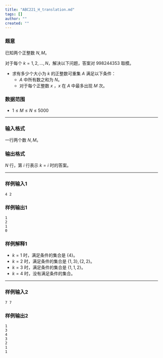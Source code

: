 ```yaml
---
title: "ABC221_H_translation.md"
tags: []
author: ""
created: ""
---
```


### 题意 

已知两个正整数 $N,M$。

对于每个 $k=1,2,...,N$，解决以下问题，答案对 $998244353$ 取模。

- 求有多少个大小为 $k$ 的正整数可重集 $A$ 满足以下条件：
  - $A$ 中所有数之和为 $N$。
  - 对于每个正整数 $x$ ，$x$ 在 $A$ 中最多出现 $M$ 次。

### 数据范围

- $1\le M\le N\le 5000$

---

### 输入格式

一行两个数 $N,M$。

### 输出格式

$N$ 行，第 $i$ 行表示 $k=i$ 时的答案。

---

### 样例输入1

```
4 2
```

### 样例输出1

```
1
2
1
0
```

### 样例解释1

- $k=1$ 时，满足条件的集合是 $\{4\}$。
- $k=2$ 时，满足条件的集合是 $\{1,3\},\{2,2\}$。
- $k=3$ 时，满足条件的集合是 $\{1,1,2\}$。
- $k=4$ 时，没有满足条件的集合。

---

### 样例输入2

```
7 7
```

### 样例输出2

```
1
3
4
3
2
1
1
```

